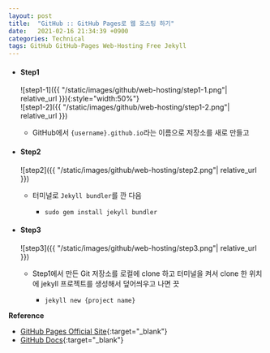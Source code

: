 ```yaml
---
layout: post
title:  "GitHub :: GitHub Pages로 웹 호스팅 하기"
date:   2021-02-16 21:34:39 +0900
categories: Technical
tags: GitHub GitHub-Pages Web-Hosting Free Jekyll
---
```


- #### Step1    
    ![step1-1]({{ "/static/images/github/web-hosting/step1-1.png"| relative_url }}){:style="width:50%"}  
    ![step1-2]({{ "/static/images/github/web-hosting/step1-2.png"| relative_url }})
    -  GitHub에서 `{username}.github.io`라는 이름으로 저장소를 새로 만들고  

- #### Step2
    ![step2]({{ "/static/images/github/web-hosting/step2.png"| relative_url }})
    - 터미널로 `Jekyll bundler`를 깐 다음
        - ```text 
          sudo gem install jekyll bundler
          ```
          
- #### Step3
    ![step3]({{ "/static/images/github/web-hosting/step3.png"| relative_url }})
    - Step1에서 만든  Git 저장소를 로컬에 clone 하고 터미널을 켜서 clone 한 위치에 jekyll 프로젝트를 생성해서 덮어씌우고 나면 끗
        - ```text 
          jekyll new {project name}
          ```
  

    
**Reference**
- [GitHub Pages Official Site](https://pages.github.com/){:target="_blank"}
- [GitHub Docs](https://docs.github.com/en/github/working-with-github-pages){:target="_blank"}
